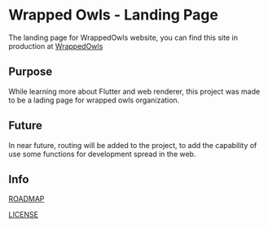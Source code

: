 # Wrapped Owls - Landing Page

The landing page for WrappedOwls website, you can find this site in production at [WrappedOwls](https://wrappedowl.com/#/)

## Purpose

While learning more about Flutter and web renderer, this project was made to be a lading page for wrapped owls organization.

## Future

In near future, routing will be added to the project, to add the capability of use some functions for development spread in the web.

## Info

[ROADMAP](./ROADMAP.md)

[LICENSE](../LICENSE)
